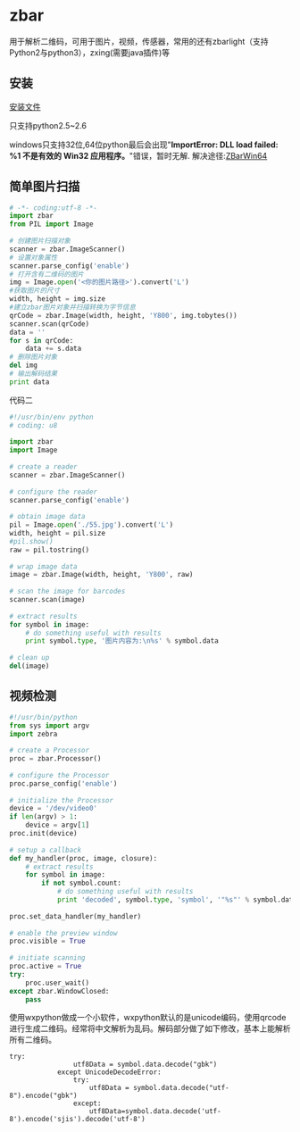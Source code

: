 # zbar

用于解析二维码，可用于图片，视频，传感器，常用的还有zbarlight（支持Python2与python3），zxing(需要java插件)等

## 安装

[安装文件](https://pypi.python.org/pypi/zbar/0.10)

只支持python2.5~2.6

windows只支持32位,64位python最后会出现"**ImportError: DLL load failed: %1 不是有效的 Win32 应用程序。**"错误，暂时无解. 解决途径:[ZBarWin64](https://link.jianshu.com/?t=https://github.com/NaturalHistoryMuseum/ZBarWin64)

## 简单图片扫描

```python
# -*- coding:utf-8 -*-
import zbar
from PIL import Image
  
# 创建图片扫描对象
scanner = zbar.ImageScanner()
# 设置对象属性
scanner.parse_config('enable')  
# 打开含有二维码的图片
img = Image.open('<你的图片路径>').convert('L')
#获取图片的尺寸
width, height = img.size  
#建立zbar图片对象并扫描转换为字节信息
qrCode = zbar.Image(width, height, 'Y800', img.tobytes())
scanner.scan(qrCode)  
data = ''
for s in qrCode:
    data += s.data  
# 删除图片对象
del img  
# 输出解码结果
print data
```

代码二

```python
#!/usr/bin/env python  
# coding: u8  
  
import zbar  
import Image  
  
# create a reader  
scanner = zbar.ImageScanner()  
  
# configure the reader  
scanner.parse_config('enable')  
  
# obtain image data  
pil = Image.open('./55.jpg').convert('L')  
width, height = pil.size  
#pil.show()  
raw = pil.tostring()  
  
# wrap image data  
image = zbar.Image(width, height, 'Y800', raw)  
  
# scan the image for barcodes  
scanner.scan(image)  
  
# extract results  
for symbol in image:  
    # do something useful with results  
    print symbol.type, '图片内容为:\n%s' % symbol.data  
  
# clean up  
del(image)  
```

## 视频检测

```python
#!/usr/bin/python  
from sys import argv  
import zebra  
  
# create a Processor  
proc = zbar.Processor()  
  
# configure the Processor  
proc.parse_config('enable')  
  
# initialize the Processor  
device = '/dev/video0'  
if len(argv) > 1:  
    device = argv[1]  
proc.init(device)  
  
# setup a callback  
def my_handler(proc, image, closure):  
    # extract results  
    for symbol in image:  
        if not symbol.count:  
            # do something useful with results  
            print 'decoded', symbol.type, 'symbol', '"%s"' % symbol.data  
  
proc.set_data_handler(my_handler)  
  
# enable the preview window  
proc.visible = True  
  
# initiate scanning  
proc.active = True  
try:  
    proc.user_wait()  
except zbar.WindowClosed:  
    pass  
```

使用wxpython做成一个小软件，wxpython默认的是unicode编码，使用qrcode进行生成二维码。经常将中文解析为乱码。解码部分做了如下修改，基本上能解析所有二维码。

```
try:   
                utf8Data = symbol.data.decode("gbk")   
            except UnicodeDecodeError:   
                try:  
                    utf8Data = symbol.data.decode("utf-8").encode("gbk")  
                except:  
                    utf8Data=symbol.data.decode('utf-8').encode('sjis').decode('utf-8')   
```









